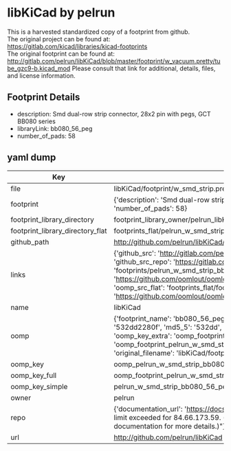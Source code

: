 # libKiCad by pelrun  
This is a harvested standardized copy of a footprint from github.  
The original project can be found at:  
https://gitlab.com/kicad/libraries/kicad-footprints  
The original footprint can be found at:
http://gitlab.com/pelrun/libKiCad/blob/master/footprint/w_vacuum.pretty/tube_gzc9-b.kicad_mod
Please consult that link for additional, details, files, and license information.  
## Footprint Details
* description: Smd dual-row strip connector, 28x2 pin with pegs, GCT BB080 series  
* libraryLink: bb080_56_peg  
* number_of_pads: 58  
## yaml dump  
| Key | Value |  
| --- | --- |  
| file | libKiCad/footprint/w_smd_strip.pretty/bb080_56_peg.kicad_mod |  
| footprint | {'description': 'Smd dual-row strip connector, 28x2 pin with pegs, GCT BB080 series', 'libraryLink': 'bb080_56_peg', 'number_of_pads': 58} |  
| footprint_library_directory | footprint_library_owner/pelrun_libKiCad |  
| footprint_library_directory_flat | footprints_flat/pelrun_w_smd_strip_bb080_56_peg/working |  
| github_path | http://github.com/pelrun/libKiCad/blob/master/footprint/w_smd_strip.pretty/bb080_56_peg.kicad_mod |  
| links | {'github_src': 'http://gitlab.com/pelrun/libKiCad/blob/master/footprint/w_vacuum.pretty/tube_gzc9-b.kicad_mod', 'github_src_repo': 'https://gitlab.com/kicad/libraries/kicad-footprints', 'oomp_bot': 'footprints/pelrun_w_smd_strip_bb080_56_peg/working', 'oomp_bot_github': 'https://github.com/oomlout/oomlout_oomp_footprint_bot/tree/main/footprints/pelrun_w_smd_strip_bb080_56_peg/working', 'oomp_src_flat': 'footprints_flat/footprints_flat/pelrun_w_smd_strip_bb080_56_peg/working', 'oomp_src_flat_github': 'https://github.com/oomlout/oomlout_oomp_footprint_src/tree/main/footprints_flat/pelrun_w_smd_strip_bb080_56_peg/working'} |  
| name | libKiCad |  
| oomp | {'footprint_name': 'bb080_56_peg', 'library_name': 'w_smd_strip', 'md5': '532dd2280f169ec0b2194792b640f60a', 'md5_10': '532dd2280f', 'md5_5': '532dd', 'md5_6': '532dd2', 'oomp_key': 'oomp_pelrun_w_smd_strip_bb080_56_peg', 'oomp_key_extra': 'oomp_footprint_pelrun_w_smd_strip_bb080_56_peg', 'oomp_key_full': 'oomp_footprint_pelrun_w_smd_strip_bb080_56_peg_532dd2', 'oomp_key_simple': 'pelrun_w_smd_strip_bb080_56_peg', 'original_filename': 'libKiCad/footprint/w_smd_strip.pretty/bb080_56_peg.kicad_mod', 'owner_name': 'pelrun'} |  
| oomp_key | oomp_pelrun_w_smd_strip_bb080_56_peg |  
| oomp_key_full | oomp_footprint_pelrun_w_smd_strip_bb080_56_peg |  
| oomp_key_simple | pelrun_w_smd_strip_bb080_56_peg |  
| owner | pelrun |  
| repo | {'documentation_url': 'https://docs.github.com/rest/overview/resources-in-the-rest-api#rate-limiting', 'message': "API rate limit exceeded for 84.66.173.59. (But here's the good news: Authenticated requests get a higher rate limit. Check out the documentation for more details.)"} |  
| url | http://github.com/pelrun/libKiCad |  

